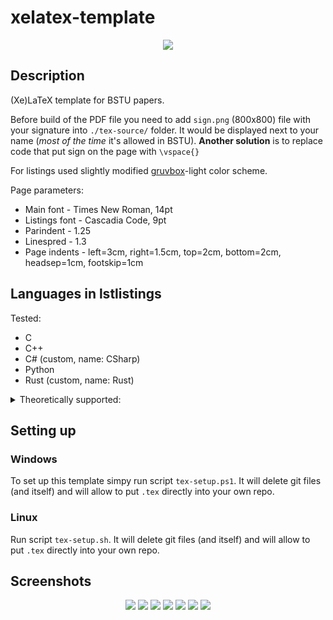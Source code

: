 # xelatex-template
<p align="center">
  <img src="https://raw.githubusercontent.com/Kseen715/imgs/main/favicon.ico" />
</p>

## Description
(Xe)LaTeX template for BSTU papers. 

Before build of the PDF file you need to add `sign.png` (800x800) file with your signature into `./tex-source/` folder. It would be displayed next to your name (*most of the time* it's allowed in BSTU).
**Another solution** is to replace code that put sign on the page with `\vspace{}`

For listings used slightly modified [gruvbox](https://github.com/morhetz/gruvbox)-light color scheme.

Page parameters:
  - Main font - Times New Roman, 14pt
  - Listings font - Cascadia Code, 9pt
  - Parindent - 1.25
  - Linespred - 1.3
  - Page indents - left=3cm, right=1.5cm, top=2cm, bottom=2cm, headsep=1cm, footskip=1cm

## Languages in lstlistings
Tested:
  - C
  - C++
  - C# (custom, name: CSharp)
  - Python
  - Rust (custom, name: Rust)

<details>
<summary>Theoretically supported:</summary>
  - ABAP
  - ACSL
  - Ada
  - Algol
  - Ant
  - Assembler
  - Awk
  - bash
  - Basic
  - Caml
  - CIL
  - Clean
  - Cobol
  - Comal 80
  - csh
  - Delphi
  - Eiffel
  - Elan
  - erlang
  - Euphoria
  - Fortran
  - GCL
  - Cnuplot
  - Haskell
  - HTML
  - IDL
  - inform
  - Java
  - JVMIS
  - ksh
  - Lingo
  - Lisp
  - Logo
  - make
  - Mathematica
  - Matlab
  - Mercury
  - MetaPost
  - Miranda
  - Mizar
  - ML
  - Modula-2
  - MuPAD
  - NASTRAN
  - Oberon-2
  - OCL
  - Octave
  - Oz
  - Pascal
  - Perl
  - PHP
  - Pl/I
  - Plasm
  - PostScript
  - POV
  - Prolog
  - Promela
  - PSTricks
  - Python
  - R
  - Reduce
  - Rexx
  - RSL
  - Ruby
  - S
  - SAS
  - Scilab
  - sh
  - SHWLXL
  - Simula
  - SPARQL
  - SQL
  - tcl
  - TeX
  - VBScript
  - Verilog
  - VHDL
  - VRML
  - XML
  - XSLT
</details>

## Setting up
### Windows
To set up this template simpy run script `tex-setup.ps1`. It will delete git files (and itself) and will allow to put `.tex` directly into your own repo.

### Linux
Run script `tex-setup.sh`. It will delete git files (and itself) and will allow to put `.tex` directly into your own repo.

## Screenshots
<p align="center">
  <img src="https://raw.githubusercontent.com/Kseen715/imgs/main/xelatex-template-1.png" />
  <img src="https://raw.githubusercontent.com/Kseen715/imgs/main/xelatex-template-2.png" />
  <img src="https://raw.githubusercontent.com/Kseen715/imgs/main/xelatex-template-3.png" />
  <img src="https://raw.githubusercontent.com/Kseen715/imgs/main/xelatex-template-4.png" />
  <img src="https://raw.githubusercontent.com/Kseen715/imgs/main/xelatex-template-5.png" />
  <img src="https://raw.githubusercontent.com/Kseen715/imgs/main/xelatex-template-6.png" />
  <img src="https://raw.githubusercontent.com/Kseen715/imgs/main/xelatex-template-7.png" />
</p>
